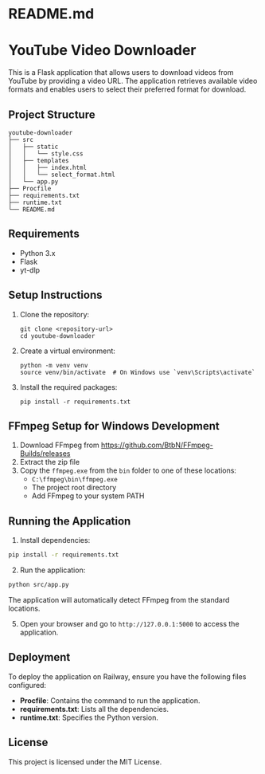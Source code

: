 # README.md

# YouTube Video Downloader

This is a Flask application that allows users to download videos from YouTube by providing a video URL. The application retrieves available video formats and enables users to select their preferred format for download.

## Project Structure

```
youtube-downloader
├── src
│   ├── static
│   │   └── style.css
│   ├── templates
│   │   ├── index.html
│   │   └── select_format.html
│   └── app.py
├── Procfile
├── requirements.txt
├── runtime.txt
└── README.md
```

## Requirements

- Python 3.x
- Flask
- yt-dlp

## Setup Instructions

1. Clone the repository:
   ```
   git clone <repository-url>
   cd youtube-downloader
   ```

2. Create a virtual environment:
   ```
   python -m venv venv
   source venv/bin/activate  # On Windows use `venv\Scripts\activate`
   ```

3. Install the required packages:
   ```
   pip install -r requirements.txt
   ```

## FFmpeg Setup for Windows Development

1. Download FFmpeg from https://github.com/BtbN/FFmpeg-Builds/releases
2. Extract the zip file
3. Copy the `ffmpeg.exe` from the `bin` folder to one of these locations:
   - `C:\ffmpeg\bin\ffmpeg.exe`
   - The project root directory
   - Add FFmpeg to your system PATH

## Running the Application

1. Install dependencies:
```bash
pip install -r requirements.txt
```

2. Run the application:
```bash
python src/app.py
```

The application will automatically detect FFmpeg from the standard locations.

5. Open your browser and go to `http://127.0.0.1:5000` to access the application.

## Deployment

To deploy the application on Railway, ensure you have the following files configured:

- **Procfile**: Contains the command to run the application.
- **requirements.txt**: Lists all the dependencies.
- **runtime.txt**: Specifies the Python version.

## License

This project is licensed under the MIT License.